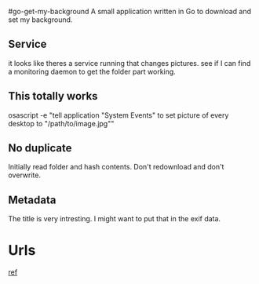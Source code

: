 #go-get-my-background
A small application written in Go to download and set my background.


## Service
it looks like theres a service running that changes pictures.
see if I can find a monitoring daemon to get the folder part working.

## This totally works
osascript -e "tell application \"System Events\" to set picture of every desktop to \"/path/to/image.jpg\""

## No duplicate
Initially read folder and hash contents.
Don't redownload and don't overwrite.

## Metadata
The title is very intresting. I might want to put that in the exif data.

# Urls
[ref](http://derflounder.wordpress.com/2013/10/26/mavericks-desktop-background-picture-settings-moved-from-librarypreferencescom-apple-desktop-plist/)



